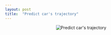 ```yaml
---
layout: post
title:  "Predict car's trajectory"
---
```


<p  style="text-align: center;">
    <img src="{{ site.baseurl }}{% link images/predicted-trajectory.gif %}" alt="Predict car's trajectory">
</p>


